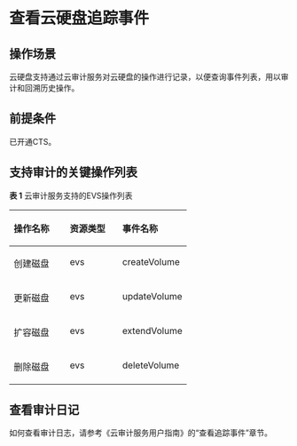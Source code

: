 # 查看云硬盘追踪事件<a name="ZH-CN_TOPIC_0116017512"></a>

## 操作场景<a name="section13152191834518"></a>

云硬盘支持通过云审计服务对云硬盘的操作进行记录，以便查询事件列表，用以审计和回溯历史操作。

## 前提条件<a name="section122392030164512"></a>

已开通CTS。

## 支持审计的关键操作列表<a name="section1239154914459"></a>

**表 1**  云审计服务支持的EVS操作列表

<a name="table07491454161719"></a>
<table><thead align="left"><tr id="zh-cn_topic_0100273731_zh-cn_topic_0100240354_row29946049155120"><th class="cellrowborder" valign="top" width="31.633163316331636%" id="mcps1.2.4.1.1"><p id="zh-cn_topic_0100273731_zh-cn_topic_0100240354_p9710894155120"><a name="zh-cn_topic_0100273731_zh-cn_topic_0100240354_p9710894155120"></a><a name="zh-cn_topic_0100273731_zh-cn_topic_0100240354_p9710894155120"></a>操作名称</p>
</th>
<th class="cellrowborder" valign="top" width="29.592959295929592%" id="mcps1.2.4.1.2"><p id="zh-cn_topic_0100273731_zh-cn_topic_0100240354_p26865353155120"><a name="zh-cn_topic_0100273731_zh-cn_topic_0100240354_p26865353155120"></a><a name="zh-cn_topic_0100273731_zh-cn_topic_0100240354_p26865353155120"></a>资源类型</p>
</th>
<th class="cellrowborder" valign="top" width="38.77387738773877%" id="mcps1.2.4.1.3"><p id="zh-cn_topic_0100273731_zh-cn_topic_0100240354_p28609991155120"><a name="zh-cn_topic_0100273731_zh-cn_topic_0100240354_p28609991155120"></a><a name="zh-cn_topic_0100273731_zh-cn_topic_0100240354_p28609991155120"></a>事件名称</p>
</th>
</tr>

</thead>
<tbody><tr id="zh-cn_topic_0100273731_zh-cn_topic_0100240354_row35707974155120"><td class="cellrowborder" valign="top" width="31.633163316331636%" headers="mcps1.2.4.1.1 "><p id="zh-cn_topic_0100273731_zh-cn_topic_0100240354_p6664814155120"><a name="zh-cn_topic_0100273731_zh-cn_topic_0100240354_p6664814155120"></a><a name="zh-cn_topic_0100273731_zh-cn_topic_0100240354_p6664814155120"></a>创建磁盘</p>
</td>
<td class="cellrowborder" valign="top" width="29.592959295929592%" headers="mcps1.2.4.1.2 "><p id="zh-cn_topic_0100273731_zh-cn_topic_0100240354_p39976150155120"><a name="zh-cn_topic_0100273731_zh-cn_topic_0100240354_p39976150155120"></a><a name="zh-cn_topic_0100273731_zh-cn_topic_0100240354_p39976150155120"></a>evs</p>
</td>
<td class="cellrowborder" valign="top" width="38.77387738773877%" headers="mcps1.2.4.1.3 "><p id="zh-cn_topic_0100273731_zh-cn_topic_0100240354_p16842727155120"><a name="zh-cn_topic_0100273731_zh-cn_topic_0100240354_p16842727155120"></a><a name="zh-cn_topic_0100273731_zh-cn_topic_0100240354_p16842727155120"></a>createVolume</p>
</td>
</tr>

<tr id="zh-cn_topic_0100273731_zh-cn_topic_0100240354_row17366819155120"><td class="cellrowborder" valign="top" width="31.633163316331636%" headers="mcps1.2.4.1.1 "><p id="zh-cn_topic_0100273731_zh-cn_topic_0100240354_p64535112155120"><a name="zh-cn_topic_0100273731_zh-cn_topic_0100240354_p64535112155120"></a><a name="zh-cn_topic_0100273731_zh-cn_topic_0100240354_p64535112155120"></a>更新磁盘</p>
</td>
<td class="cellrowborder" valign="top" width="29.592959295929592%" headers="mcps1.2.4.1.2 "><p id="zh-cn_topic_0100273731_zh-cn_topic_0100240354_p25048919155120"><a name="zh-cn_topic_0100273731_zh-cn_topic_0100240354_p25048919155120"></a><a name="zh-cn_topic_0100273731_zh-cn_topic_0100240354_p25048919155120"></a>evs</p>
</td>
<td class="cellrowborder" valign="top" width="38.77387738773877%" headers="mcps1.2.4.1.3 "><p id="zh-cn_topic_0100273731_zh-cn_topic_0100240354_p15696529155120"><a name="zh-cn_topic_0100273731_zh-cn_topic_0100240354_p15696529155120"></a><a name="zh-cn_topic_0100273731_zh-cn_topic_0100240354_p15696529155120"></a>updateVolume</p>
</td>
</tr>

<tr id="zh-cn_topic_0100273731_zh-cn_topic_0100240354_row7051035155120"><td class="cellrowborder" valign="top" width="31.633163316331636%" headers="mcps1.2.4.1.1 "><p id="zh-cn_topic_0100273731_zh-cn_topic_0100240354_p34262967155120"><a name="zh-cn_topic_0100273731_zh-cn_topic_0100240354_p34262967155120"></a><a name="zh-cn_topic_0100273731_zh-cn_topic_0100240354_p34262967155120"></a>扩容磁盘</p>
</td>
<td class="cellrowborder" valign="top" width="29.592959295929592%" headers="mcps1.2.4.1.2 "><p id="zh-cn_topic_0100273731_zh-cn_topic_0100240354_p51743936155120"><a name="zh-cn_topic_0100273731_zh-cn_topic_0100240354_p51743936155120"></a><a name="zh-cn_topic_0100273731_zh-cn_topic_0100240354_p51743936155120"></a>evs</p>
</td>
<td class="cellrowborder" valign="top" width="38.77387738773877%" headers="mcps1.2.4.1.3 "><p id="zh-cn_topic_0100273731_zh-cn_topic_0100240354_p30509310155120"><a name="zh-cn_topic_0100273731_zh-cn_topic_0100240354_p30509310155120"></a><a name="zh-cn_topic_0100273731_zh-cn_topic_0100240354_p30509310155120"></a>extendVolume</p>
</td>
</tr>

<tr id="zh-cn_topic_0100273731_zh-cn_topic_0100240354_row6148335155120"><td class="cellrowborder" valign="top" width="31.633163316331636%" headers="mcps1.2.4.1.1 "><p id="zh-cn_topic_0100273731_zh-cn_topic_0100240354_p28253132155120"><a name="zh-cn_topic_0100273731_zh-cn_topic_0100240354_p28253132155120"></a><a name="zh-cn_topic_0100273731_zh-cn_topic_0100240354_p28253132155120"></a>删除磁盘</p>
</td>
<td class="cellrowborder" valign="top" width="29.592959295929592%" headers="mcps1.2.4.1.2 "><p id="zh-cn_topic_0100273731_zh-cn_topic_0100240354_p14121412155120"><a name="zh-cn_topic_0100273731_zh-cn_topic_0100240354_p14121412155120"></a><a name="zh-cn_topic_0100273731_zh-cn_topic_0100240354_p14121412155120"></a>evs</p>
</td>
<td class="cellrowborder" valign="top" width="38.77387738773877%" headers="mcps1.2.4.1.3 "><p id="zh-cn_topic_0100273731_zh-cn_topic_0100240354_p2983727155120"><a name="zh-cn_topic_0100273731_zh-cn_topic_0100240354_p2983727155120"></a><a name="zh-cn_topic_0100273731_zh-cn_topic_0100240354_p2983727155120"></a>deleteVolume</p>
</td>
</tr>

</tbody>
</table>

## 查看审计日记<a name="section134359321462"></a>

如何查看审计日志，请参考《云审计服务用户指南》的“查看追踪事件”章节。

